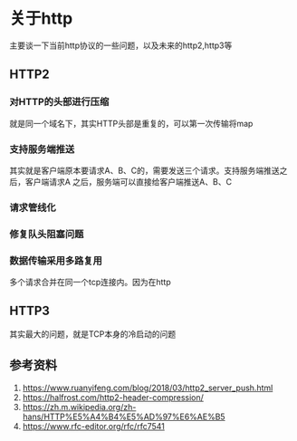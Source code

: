 # 关于http
主要谈一下当前http协议的一些问题，以及未来的http2,http3等

## HTTP2
### 对HTTP的头部进行压缩
就是同一个域名下，其实HTTP头部是重复的，可以第一次传输将map

### 支持服务端推送
其实就是客户端原本要请求A、B、C的，需要发送三个请求。支持服务端推送之后，客户端请求A 之后，服务端可以直接给客户端推送A、B、C

### 请求管线化


### 修复队头阻塞问题
### 数据传输采用多路复用
多个请求合并在同一个tcp连接内。因为在http


## HTTP3
其实最大的问题，就是TCP本身的冷启动的问题

## 参考资料
1. <https://www.ruanyifeng.com/blog/2018/03/http2_server_push.html>
2. <https://halfrost.com/http2-header-compression/>
3. <https://zh.m.wikipedia.org/zh-hans/HTTP%E5%A4%B4%E5%AD%97%E6%AE%B5>
4. <https://www.rfc-editor.org/rfc/rfc7541>